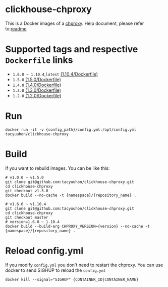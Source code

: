 # clickhouse-chproxy
This is a Docker images of a [chproxy](https://github.com/Vertamedia/chproxy).
Help document, please refer to:[readme](https://github.com/Vertamedia/chproxy)

# Supported tags and respective `Dockerfile` links

* `1.6.0 ~ 1.10.4`,`latest` [(1.10.4/Dockerfile)](https://github.com/tacyuuhon/clickhouse-chproxy/blob/master/Dockerfile)
* `1.5.0` [(1.5.0/Dockerfile)](https://github.com/tacyuuhon/clickhouse-chproxy/blob/v1.5.0/Dockerfile)
* `1.4.0` [(1.4.0/Dockerfile)](https://github.com/tacyuuhon/clickhouse-chproxy/blob/v1.4.0/Dockerfile)
* `1.3.0` [(1.3.0/Dockerfile)](https://github.com/tacyuuhon/clickhouse-chproxy/blob/v1.3.0/Dockerfile)
* `1.2.0` [(1.2.0/Dockerfile)](https://github.com/tacyuuhon/clickhouse-chproxy/blob/v1.2.0/Dockerfile)


# Run
```
docker run -it -v {config_path}/config.yml:/opt/config.yml tacyuuhon/clickhouse-chproxy
```

# Build
If you want to rebuild images.
You can be like this:
```
# v1.0.0 ~ v1.5.0
git clone git@github.com:tacyuuhon/clickhouse-chproxy.git
cd clickhouse-chproxy
git checkout v1.3.0
docker build --no-cache -t {namespace}/{repository_name} . 

# v1.6.0 ~ v1.10.4
git clone git@github.com:tacyuuhon/clickhouse-chproxy.git
cd clickhouse-chproxy
git checkout master
# version=1.6.0 ~ 1.10.4
docker build --build-arg CHPROXY_VERSION={version} --no-cache -t {namespace}/{repository_name} . 
```

# Reload config.yml
If you modify `config.yml` you don't need to restart the chproxy.
You can use docker to send SIGHUP to reload the `config.yml`
```
docker kill --signal="SIGHUP" {CONTAINER_ID|CONTAINER_NAME}
```


